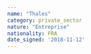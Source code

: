```yaml
---
name: "Thales"
category: private_sector
nature: "Entreprise"
nationality: FRA
date_signed: '2018-11-12'
---
```

    